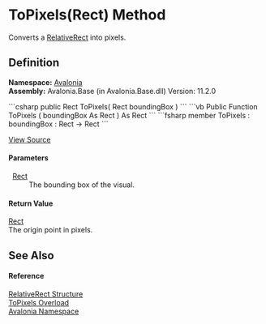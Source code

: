 # ToPixels(Rect) Method


Converts a <a href="T_Avalonia_RelativeRect">RelativeRect</a> into pixels.



## Definition
**Namespace:** <a href="N_Avalonia">Avalonia</a>  
**Assembly:** Avalonia.Base (in Avalonia.Base.dll) Version: 11.2.0

<Tabs groupId="api-code-preview">
<TabItem value="csharp" label="C#">
```csharp
public Rect ToPixels(
	Rect boundingBox
)
```
</TabItem>
<TabItem value="vb" label="VB">
```vb
Public Function ToPixels ( 
	boundingBox As Rect
) As Rect
```
</TabItem>
<TabItem value="fsharp" label="F#">
```fsharp
member ToPixels : 
        boundingBox : Rect -> Rect 
```
</TabItem>
</Tabs>



<a href="https://github.com/AvaloniaUI/Avalonia/tree/master/src/Avalonia.Base/RelativeRect.cs#L162" title="View the source code">View Source</a>



#### Parameters
<dl><dt>  <a href="T_Avalonia_Rect">Rect</a></dt><dd>The bounding box of the visual.</dd></dl>

#### Return Value
<a href="T_Avalonia_Rect">Rect</a>  
The origin point in pixels.

## See Also


#### Reference
<a href="T_Avalonia_RelativeRect">RelativeRect Structure</a>  
<a href="Overload_Avalonia_RelativeRect_ToPixels">ToPixels Overload</a>  
<a href="N_Avalonia">Avalonia Namespace</a>  
